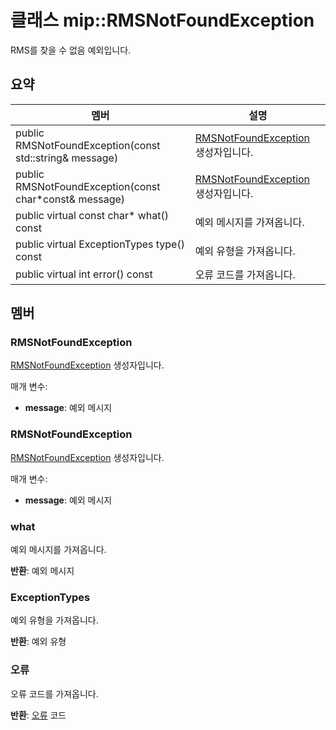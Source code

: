 # <a name="class-miprmsnotfoundexception"></a>클래스 mip::RMSNotFoundException 
RMS를 찾을 수 없음 예외입니다.
  
## <a name="summary"></a>요약
 멤버                        | 설명                                
--------------------------------|---------------------------------------------
 public RMSNotFoundException(const std::string& message)  |  [RMSNotFoundException](class_mip_rmsnotfoundexception.md) 생성자입니다.
 public RMSNotFoundException(const char*const& message)  |  [RMSNotFoundException](class_mip_rmsnotfoundexception.md) 생성자입니다.
 public virtual const char* what() const  |  예외 메시지를 가져옵니다.
 public virtual ExceptionTypes type() const  |  예외 유형을 가져옵니다.
 public virtual int error() const  |  오류 코드를 가져옵니다.
  
## <a name="members"></a>멤버
  
### <a name="rmsnotfoundexception"></a>RMSNotFoundException
[RMSNotFoundException](class_mip_rmsnotfoundexception.md) 생성자입니다.

매개 변수:  
* **message**: 예외 메시지


  
### <a name="rmsnotfoundexception"></a>RMSNotFoundException
[RMSNotFoundException](class_mip_rmsnotfoundexception.md) 생성자입니다.

매개 변수:  
* **message**: 예외 메시지


  
### <a name="what"></a>what
예외 메시지를 가져옵니다.

  
**반환**: 예외 메시지
  
### <a name="exceptiontypes"></a>ExceptionTypes
예외 유형을 가져옵니다.

  
**반환**: 예외 유형
  
### <a name="error"></a>오류
오류 코드를 가져옵니다.

  
**반환**: [오류](class_mip_error.md) 코드